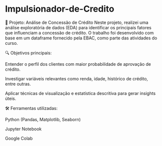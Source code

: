 # Impulsionador-de-Credito

💼 Projeto: Análise de Concessão de Crédito
Neste projeto, realizei uma análise exploratória de dados (EDA) para identificar os principais fatores que influenciam a concessão de crédito. O trabalho foi desenvolvido com base em um dataframe fornecido pela EBAC, como parte das atividades do curso.

🔍 Objetivos principais:

Entender o perfil dos clientes com maior probabilidade de aprovação de crédito.

Investigar variáveis relevantes como renda, idade, histórico de crédito, entre outras.

Aplicar técnicas de visualização e estatística descritiva para gerar insights úteis.

🛠️ Ferramentas utilizadas:

Python (Pandas, Matplotlib, Seaborn)

Jupyter Notebook

Google Colab
